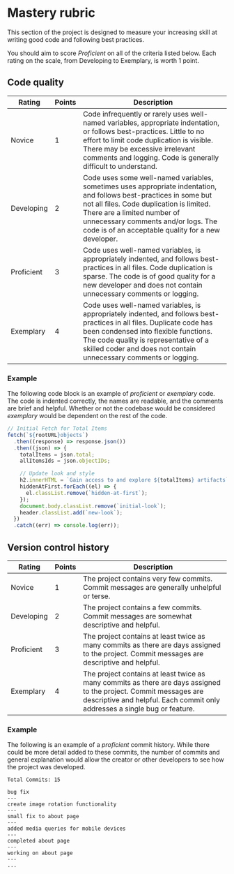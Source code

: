 # Mastery rubric

This section of the project is designed to measure your increasing skill at writing good code and following best practices.

You should aim to score _Proficient_ on all of the criteria listed below. Each rating on the scale, from Developing to Exemplary, is worth 1 point.

## Code quality

| Rating     | Points | Description                                                                                                                                                                                                                                                                               |
| ---------- | ------ | ----------------------------------------------------------------------------------------------------------------------------------------------------------------------------------------------------------------------------------------------------------------------------------------- |
| Novice     | 1      | Code infrequently or rarely uses well-named variables, appropriate indentation, or follows best-practices. Little to no effort to limit code duplication is visible. There may be excessive irrelevant comments and logging. Code is generally difficult to understand.                   |
| Developing | 2      | Code uses some well-named variables, sometimes uses appropriate indentation, and follows best-practices in some but not all files. Code duplication is limited. There are a limited number of unnecessary comments and/or logs. The code is of an acceptable quality for a new developer. |
| Proficient | 3      | Code uses well-named variables, is appropriately indented, and follows best-practices in all files. Code duplication is sparse. The code is of good quality for a new developer and does not contain unnecessary comments or logging.                                                     |
| Exemplary  | 4      | Code uses well-named variables, is appropriately indented, and follows best-practices in all files. Duplicate code has been condensed into flexible functions. The code quality is representative of a skilled coder and does not contain unnecessary comments or logging.                |

### Example

The following code block is an example of _proficient_ or _exemplary_ code. The code is indented correctly, the names are readable, and the comments are brief and helpful. Whether or not the codebase would be considered _exemplary_ would be dependent on the rest of the code.

```javascript
// Initial Fetch for Total Items
fetch(`${rootURL}objects`)
  .then((response) => response.json())
  .then((json) => {
    totalItems = json.total;
    allItemsIds = json.objectIDs;

    // Update look and style
    h2.innerHTML = `Gain access to and explore ${totalItems} artifacts`;
    hiddenAtFirst.forEach((el) => {
      el.classList.remove(`hidden-at-first`);
    });
    document.body.classList.remove(`initial-look`);
    header.classList.add(`new-look`);
  })
  .catch((err) => console.log(err));
```

## Version control history

| Rating     | Points | Description                                                                                                                                                                                     |
| ---------- | ------ | ----------------------------------------------------------------------------------------------------------------------------------------------------------------------------------------------- |
| Novice     | 1      | The project contains very few commits. Commit messages are generally unhelpful or terse.                                                                                                        |
| Developing | 2      | The project contains a few commits. Commit messages are somewhat descriptive and helpful.                                                                                                       |
| Proficient | 3      | The project contains at least twice as many commits as there are days assigned to the project. Commit messages are descriptive and helpful.                                                     |
| Exemplary  | 4      | The project contains at least twice as many commits as there are days assigned to the project. Commit messages are descriptive and helpful. Each commit only addresses a single bug or feature. |

### Example

The following is an example of a _proficient_ commit history. While there could be more detail added to these commits, the number of commits and general explanation would allow the creator or other developers to see how the project was developed.

```
Total Commits: 15

bug fix
---
create image rotation functionality
---
small fix to about page
---
added media queries for mobile devices
---
completed about page
---
working on about page
---
...
```
